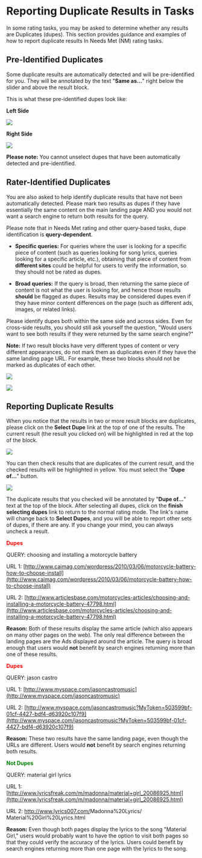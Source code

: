 # Reporting Duplicate Results in Tasks

In some rating tasks, you may be asked to determine whether any results are Duplicates (dupes). This section provides guidance and examples of how to report duplicate results In Needs Met (NM) rating tasks.

## Pre-Identified Duplicates

Some duplicate results are automatically detected and will be pre-identified for you. They will be annotated by the text
"**Same as...**" right below the slider and above the result block.

This is what these pre-identified dupes look like:

<div class="examples">
<div class="example">
<div class="results">
<div class="result">

**Left Side**

![](/img/qrg/img862.jpg)

</div>
</div>
</div>
<div class="example">
<div class="results">
<div class="result">

**Right Side**

![](/img/qrg/img863.jpg)

</div>
</div>
</div>
</div>

**Please note:** You cannot unselect dupes that have been automatically detected and pre-identified.

## Rater-Identified Duplicates

You are also asked to help identify duplicate results that have not been automatically detected. Please mark two results as dupes if they have essentially the same content on the main landing page AND you would not want a search engine to return both results for the query.

Please note that in Needs Met rating and other query-based tasks, dupe identification is **query-dependent**.

- **Specific queries:** For queries where the user is looking for a specific piece of content (such as queries looking for song lyrics, queries looking for a specific article, etc.), obtaining that piece of content from **different sites** could be helpful for users to verify the information, so they should not be rated as dupes.

- **Broad queries:** If the query is broad, then returning the same piece of content is not what the user is looking for, and hence those results **should** be flagged as dupes. Results may be considered dupes even if they have minor content differences on the page (such as different ads, images, or related links).

Please identify dupes both within the same side and across sides. Even for cross-side results, you should still ask yourself the question, "Would users want to see both results if they were returned by the same search engine?"

**Note:** If two result blocks have very different types of content or very different appearances, do not mark them as duplicates even if they have the same landing page URL. For example, these two blocks should not be marked as duplicates of each other.

<div class="examples">
<div class="example">
<div class="results">
<div class="result">

![](/img/qrg/img865.jpg)

</div>
<div class="result">

![](/img/qrg/img866.jpg)

</div>
</div>
</div>
</div>

## Reporting Duplicate Results

When you notice that the results in two or more result blocks are duplicates, please click on the **Select Dupe** link at the top of one of the results. The current result (the result you clicked on) will be highlighted in red at the top of the block.

![](/img/qrg/img868.jpg)

You can then check results that are duplicates of the current result, and the checked results will be highlighted in yellow. You must select the "**Dupe of...**" button.

![](/img/qrg/img869.jpg)

The duplicate results that you checked will be annotated by "**Dupe of...**" text at the top of the block. After selecting all dupes, click on the **finish selecting dupes** link to return to the normal rating mode. The link's name will change back to **Select Dupes**, and you will be able to report other sets of dupes, if there are any. If you change your mind, you can always uncheck a result.

<span style="color: red">**Dupes**</span>

QUERY: <span class="query">choosing and installing a motorcycle battery</span>

URL 1: [http://www.caimag.com/wordpress/2010/03/06/motorcycle-battery-how-to-choose-install](http://www.caimag.com/wordpress/2010/03/06/motorcycle-battery-how-to-choose-install)

URL 2: [http://www.articlesbase.com/motorcycles-articles/choosing-and-installing-a-motorcycle-battery-47798.html](http://www.articlesbase.com/motorcycles-articles/choosing-and-installing-a-motorcycle-battery-47798.html)

**Reason:** Both of these results display the same article (which also appears on many other pages on the web). The only real difference between the landing pages are the Ads displayed around the article. The query is broad enough that users would **not** benefit by search engines returning more than one of these results.

<span style="color: red">**Dupes**</span>

QUERY: <span class="query">jason castro</span>

URL 1: [http://www.myspace.com/jasoncastromusic](http://www.myspace.com/jasoncastromusic)

URL 2: [http://www.myspace.com/jasoncastromusic?MyToken=503599bf-01cf-4427-bdf4-d63920c107f9](http://www.myspace.com/jasoncastromusic?MyToken=503599bf-01cf-4427-bdf4-d63920c107f9)

**Reason:** These two results have the same landing page, even though the URLs are different. Users would **not** benefit by search engines returning both results.

<span style="color: green">**Not Dupes**</span>

QUERY: <span class="query">material girl lyrics</span>

URL 1: [http://www.lyricsfreak.com/m/madonna/material+girl_20086925.html](http://www.lyricsfreak.com/m/madonna/material+girl_20086925.html)

URL 2: <a href="http://www.lyrics007.com/Madonna%20Lyrics/Material%20Girl%20Lyrics.html">http://www.lyrics007.com/<wbr>Madonna%20Lyrics/<wbr>Material%20Girl%20Lyrics.html</a>

**Reason:** Even though both pages display the lyrics to the song "Material Girl," users would probably want to have the option to visit both pages so that they could verify the accuracy of the lyrics. Users could benefit by search engines returning more than one page with the lyrics to the song.
